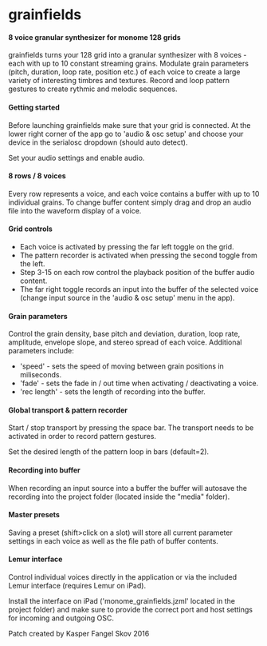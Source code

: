 # grainfields
#### 8 voice granular synthesizer for monome 128 grids

grainfields turns your 128 grid into a granular synthesizer with 8 voices - each with up to 10 constant streaming grains. Modulate grain parameters (pitch, duration, loop rate, position etc.) of each voice to create a large variety of interesting timbres and textures. Record and loop pattern gestures to create rythmic and melodic sequences.

#### Getting started

Before launching grainfields make sure that your grid is connected. At the lower right corner of the app go to 'audio & osc setup' and choose your device in the serialosc dropdown (should auto detect).

Set your audio settings and enable audio.

#### 8 rows / 8 voices

Every row represents a voice, and each voice contains a buffer with up to 10 individual grains. To change buffer content simply drag and drop an audio file into the waveform display of a voice.

#### Grid controls

- Each voice is activated by pressing the far left toggle on the grid.
- The pattern recorder is activated when pressing the second toggle from the left.
- Step 3-15 on each row control the playback position of the buffer audio content.
- The far right toggle records an input into the buffer of the selected voice (change input source in the 'audio & osc setup' menu in the app).

#### Grain parameters

Control the grain density, base pitch and deviation, duration, loop rate, amplitude, envelope slope, and stereo spread of each voice. Additional parameters include:

- 'speed' - sets the speed of moving between grain positions in miliseconds.
- 'fade' - sets the fade in / out time when activating / deactivating a voice.
- 'rec length' - sets the length of recording into the buffer.

#### Global transport & pattern recorder

Start / stop transport by pressing the space bar. The transport needs to be activated in order to record pattern gestures.

Set the desired length of the pattern loop in bars (default=2).

#### Recording into buffer

When recording an input source into a buffer the buffer will autosave the recording into the project folder (located inside the "media" folder).

#### Master presets

Saving a preset (shift>click on a slot) will store all current parameter settings in each voice as well as the file path of buffer contents.

#### Lemur interface 

Control individual voices directly in the application or via the included Lemur interface (requires Lemur on iPad).

Install the interface on iPad ('monome_grainfields.jzml' located in the project folder) and make sure to provide the correct port and host settings for incoming and outgoing OSC.

Patch created by Kasper Fangel Skov 2016
